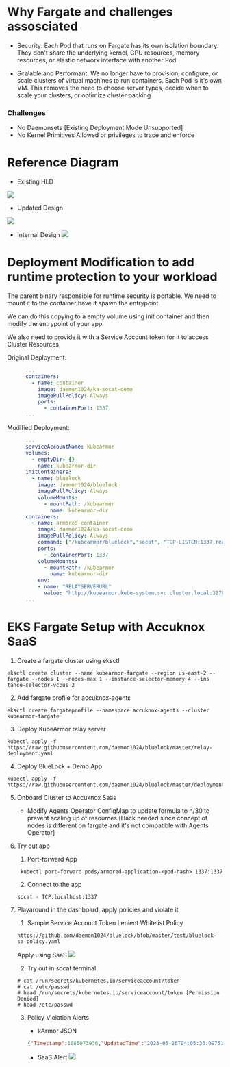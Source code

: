 # Why Fargate and challenges assosciated

- Security: Each Pod that runs on Fargate has its own isolation boundary. They don't share the underlying kernel, CPU resources, memory resources, or elastic network interface with another Pod.

- Scalable and Performant: We no longer have to provision, configure, or scale clusters of virtual machines to run containers. Each Pod is it's own VM. This removes the need to choose server types, decide when to scale your clusters, or optimize cluster packing

### Challenges

- No Daemonsets [Existing Deployment Mode Unsupported]
- No Kernel Primitives Allowed or privileges to trace and enforce 

# Reference Diagram

- Existing HLD

![](https://hackmd.io/_uploads/H1bh736Sh.png)

- Updated Design

![](https://hackmd.io/_uploads/rJ4NN3aH2.png)

- Internal Design
![](https://hackmd.io/_uploads/S12tfh6rn.png)


# Deployment Modification to add runtime protection to your workload

The parent binary responsible for runtime security is portable. We need to mount it to the container have it spawn the entrypoint.

We can do this copying to a empty volume using init container and then modify the entrypoint of your app.

We also need to provide it with a Service Account token for it to access Cluster Resources.

Original Deployment:
```yaml
      ...
      containers:
        - name: container
          image: daemon1024/ka-socat-demo
          imagePullPolicy: Always
          ports:
            - containerPort: 1337
      ...
```

Modified Deployment:
```yaml
      ...
      serviceAccountName: kubearmor
      volumes:
        - emptyDir: {}
          name: kubearmor-dir
      initContainers:
        - name: bluelock
          image: daemon1024/bluelock
          imagePullPolicy: Always
          volumeMounts:
            - mountPath: /kubearmor
              name: kubearmor-dir
      containers:
        - name: armored-container
          image: daemon1024/ka-socat-demo
          imagePullPolicy: Always
          command: ["/kubearmor/bluelock","socat", "TCP-LISTEN:1337,reuseaddr,fork", "EXEC:bash,pty,stderr,setsid,sigint,sane"] ## Binary Accepts Container Commands as Argument
          ports:
            - containerPort: 1337
          volumeMounts:
            - mountPath: /kubearmor
              name: kubearmor-dir
          env:
          - name: "RELAYSERVERURL"
            value: "http://kubearmor.kube-system.svc.cluster.local:32767"
      ...
```

# EKS Fargate Setup with Accuknox SaaS

1. Create a fargate cluster using eksctl

```
eksctl create cluster --name kubearmor-fargate --region us-east-2 --fargate --nodes 1 --nodes-max 1 --instance-selector-memory 4 --ins
tance-selector-vcpus 2
```

2. Add fargate profile for accuknox-agents

```
eksctl create fargateprofile --namespace accuknox-agents --cluster kubearmor-fargate
```

3. Deploy KubeArmor relay server

```
kubectl apply -f https://raw.githubusercontent.com/daemon1024/bluelock/master/relay-deployment.yaml
```
4. Deploy BlueLock + Demo App

```
kubectl apply -f https://raw.githubusercontent.com/daemon1024/bluelock/master/deployment.yaml
```
5. Onboard Cluster to Accuknox Saas

    -  Modify Agents Operator ConfigMap to update formula to n/30 to prevent scaling up of resources [Hack needed since concept of nodes is different on fargate and it's not compatible with Agents Operator]

6. Try out app
    1. Port-forward App
    ```
     kubectl port-forward pods/armored-application-<pod-hash> 1337:1337
    ```
    2. Connect to the app
    ```
    socat - TCP:localhost:1337
    ```
7. Playaround in the dashboard, apply policies and violate it
    
    1. Sample Service Account Token Lenient Whitelist Policy
    ```
    https://github.com/daemon1024/bluelock/blob/master/test/bluelock-sa-policy.yaml
    ```
    Apply using SaaS
    ![](https://hackmd.io/_uploads/r1CXZ2Tr2.png)

    
    2. Try out in socat terminal
    ```
    # cat /run/secrets/kubernetes.io/serviceaccount/token
    # cat /etc/passwd
    # head /run/secrets/kubernetes.io/serviceaccount/token [Permission Denied]
    # head /etc/passwd
    ```
    
    3. Policy Violation Alerts

        - kArmor JSON
        ```json
        {"Timestamp":1685073936,"UpdatedTime":"2023-05-26T04:05:36.097519Z","HostName":"armored-application-77fb54dc69-g4cgh","NamespaceName":"default","PodName":"armored-application-77fb54dc69-g4cgh","Labels":"eks.amazonaws.com/fargate-profile=fp-default,kubearmor.io/container.name=armored-container","ContainerID":"938e0b4bbdbc5c7f8cc1acb319ef59784d495e44b6f66fa41bd0c9180a52986e","ContainerName":"armored-container","ContainerImage":"docker.io/daemon1024/ka-socat-demo:latest@sha256:f6208198172cc4ed73e7f813a982b30221c5c8bb3bf587af16840055ac517fdd","PPID":31,"PID":34,"ParentProcessName":"/usr/bin/bash","ProcessName":"/usr/bin/head","PolicyName":"ksp-armored-lenient-allow-sa","Severity":"7","Tags":"NIST","ATags":["NIST"],"Message":"sa token malicious accessed ","Type":"MatchedPolicy","Source":"/usr/bin/head","Operation":"File","Resource":"/run/secrets/kubernetes.io/serviceaccount/token","Data":"syscall=openat fd=4294967196 flags=0 mode=0","Enforcer":"Ptrace enforcer","Action":"Block","Result":"Permission denied"}
        ```
        - SaaS Alert
        ![](https://hackmd.io/_uploads/H1qTxhTr2.png)

